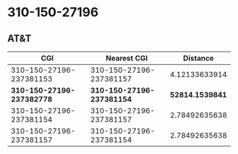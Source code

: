 # 310-150-27196
## AT&T


| CGI | Nearest CGI | Distance |
|-----|-------------|----------|
| 310-150-27196-237381153 | 310-150-27196-237381157 | 4.12133633914 |
| **310-150-27196-237382778** | **310-150-27196-237381154** | **52814.1539841** |
| 310-150-27196-237381154 | 310-150-27196-237381157 | 2.78492635638 |
| 310-150-27196-237381157 | 310-150-27196-237381154 | 2.78492635638 |
